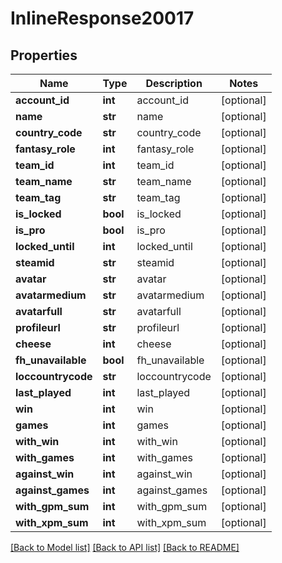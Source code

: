 # InlineResponse20017

## Properties
Name | Type | Description | Notes
------------ | ------------- | ------------- | -------------
**account_id** | **int** | account_id | [optional] 
**name** | **str** | name | [optional] 
**country_code** | **str** | country_code | [optional] 
**fantasy_role** | **int** | fantasy_role | [optional] 
**team_id** | **int** | team_id | [optional] 
**team_name** | **str** | team_name | [optional] 
**team_tag** | **str** | team_tag | [optional] 
**is_locked** | **bool** | is_locked | [optional] 
**is_pro** | **bool** | is_pro | [optional] 
**locked_until** | **int** | locked_until | [optional] 
**steamid** | **str** | steamid | [optional] 
**avatar** | **str** | avatar | [optional] 
**avatarmedium** | **str** | avatarmedium | [optional] 
**avatarfull** | **str** | avatarfull | [optional] 
**profileurl** | **str** | profileurl | [optional] 
**cheese** | **int** | cheese | [optional] 
**fh_unavailable** | **bool** | fh_unavailable | [optional] 
**loccountrycode** | **str** | loccountrycode | [optional] 
**last_played** | **int** | last_played | [optional] 
**win** | **int** | win | [optional] 
**games** | **int** | games | [optional] 
**with_win** | **int** | with_win | [optional] 
**with_games** | **int** | with_games | [optional] 
**against_win** | **int** | against_win | [optional] 
**against_games** | **int** | against_games | [optional] 
**with_gpm_sum** | **int** | with_gpm_sum | [optional] 
**with_xpm_sum** | **int** | with_xpm_sum | [optional] 

[[Back to Model list]](../README.md#documentation-for-models) [[Back to API list]](../README.md#documentation-for-api-endpoints) [[Back to README]](../README.md)


